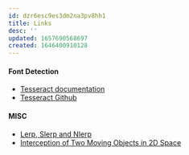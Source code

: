 ```yaml
---
id: dzr6esc9es3dm2na3pv8hh1
title: Links
desc: ''
updated: 1657690568697
created: 1646400910128
---
```

#### Font Detection
- [Tesseract documentation](https://tesseract-ocr.github.io/tessdoc/)
- [Tesseract Github](https://github.com/tesseract-ocr/tesseract)

#### MISC
- [Lerp, Slerp and Nlerp](https://keithmaggio.wordpress.com/2011/02/15/math-magician-lerp-slerp-and-nlerp/)
- [Interception of Two Moving Objects in 2D Space](https://www.codeproject.com/Articles/990452/Interception-of-Two-Moving-Objects-in-D-Space)

